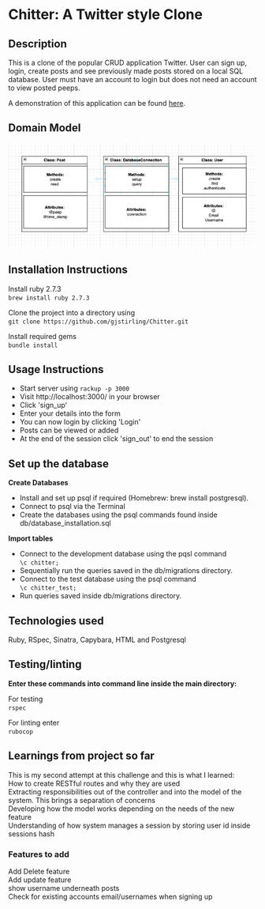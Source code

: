# Chitter: A Twitter style Clone

## Description

This is a clone of the popular CRUD application Twitter. User can sign up, login, create posts and see previously made posts stored on a local SQL database. User must have an account to login but does not need an account to view posted peeps.

A demonstration of this application can be found [here](https://www.loom.com/share/671fc533588c41eab2aa876a1123d5f6).

## Domain Model

<img alt="domain" src="public/images/domain_model.png" width="700">

## Installation Instructions

Install ruby 2.7.3 <br>
```brew install ruby 2.7.3```

Clone the project into a directory using <br>
```git clone https://github.com/gjstirling/Chitter.git```

Install required gems <br>
```bundle install```

## Usage Instructions

- Start server using ```rackup -p 3000```
- Visit http://localhost:3000/ in your browser
- Click 'sign_up' 
- Enter your details into the form 
- You can now login by clicking 'Login'
- Posts can be viewed or added 
- At the end of the session click 'sign_out' to end the session

## Set up the database
**Create Databases**
- Install and set up psql if required (Homebrew: brew install postgresql).
- Connect to psql via the Terminal
- Create the databases using the psql commands found inside db/database_installation.sql <br>

**Import tables**
- Connect to the development database using the pqsl command <br>
```\c chitter;```
- Sequentially run the queries saved in the db/migrations directory.
- Connect to the test database using the psql command <br> 
```\c chitter_test;```
- Run queries saved inside db/migrations directory. 

## Technologies used

Ruby, RSpec, Sinatra, Capybara, HTML and Postgresql

## Testing/linting
**Enter these commands into command line inside the main directory:**

For testing <br>
```rspec``` <br>

For linting enter  
```rubocop```

## Learnings from project so far

This is my second attempt at this challenge and this is what I learned: <br>
How to create RESTful routes and why they are used <br>
Extracting responsibilities out of the controller and into the model of the system. This brings a separation of concerns <br>
Developing how the model works depending on the needs of the new feature <br>
Understanding of how system manages a session by storing user id inside sessions hash <br> 

### Features to add
Add Delete feature <br>
Add update feature <br>
show username underneath posts<br>
Check for existing accounts email/usernames when signing up <br>
